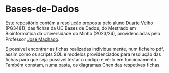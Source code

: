 # Bases-de-Dados

Este repositório contém a resolução proposta pelo aluno [Duarte Velho](https://github.com/duartebred) (PG3481), das fichas da UC Bases de Dados, do Mestrado em Bioinformática da Universidade do Minho (2023/24), providenciadas pelo Professor [José Machado](https://jmm.di.uminho.pt/).

É possível encontrar as fichas realizadas individualmente, num ficheiro pdf, assim como os scripts SQL e modelos providenciados para resolução das fichas para que seja possível testar o código e vê-lo em funcionamento. Também constam, numa pasta, os diagramas Chen das respetivas fichas.
